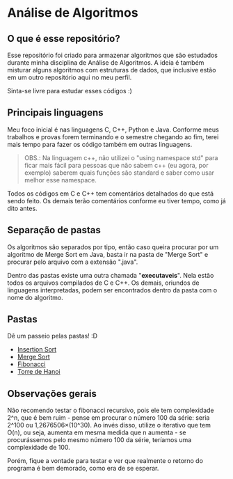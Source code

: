# Análise de Algoritmos

## O que é esse repositório?

Esse repositório foi criado para armazenar algoritmos que são estudados durante minha disciplina de Análise de Algoritmos. A ideia é também misturar alguns algoritmos com estruturas de dados, que inclusive estão em um outro repositório aqui no meu perfil.

Sinta-se livre para estudar esses códigos :)

## Principais linguagens

Meu foco inicial é nas linguagens C, C++, Python e Java. Conforme meus trabalhos e provas forem terminando e o semestre chegando ao fim, terei mais tempo para fazer os código também em outras linguagens.

> OBS.: Na linguagem c++, não utilizei o "using namespace std" para ficar mais fácil para pessoas que não sabem c++ (eu agora, por exemplo) saberem quais funções são standard e saber como usar melhor esse namespace.

Todos os códigos em C e C++ tem comentários detalhados do que está sendo feito. Os demais terão comentários conforme eu tiver tempo, como já dito antes.

## Separação de pastas

Os algoritmos são separados por tipo, então caso queira procurar por um algoritmo de Merge Sort em Java, basta ir na pasta de "Merge Sort" e procurar pelo arquivo com a extensão ".java".

Dentro das pastas existe uma outra chamada "__executaveis__". Nela estão todos os arquivos compilados de C e C++. Os demais, oriundos de linguagens interpretadas, podem ser encontrados dentro da pasta com o nome do algoritmo.

## Pastas

Dê um passeio pelas pastas! :D

* [Insertion Sort](./algoritmos/Insertion%20Sort/)
* [Merge Sort](./algoritmos/Merge_Sort/)
* [Fibonacci](./algoritmos/Fibonacci/)
* [Torre de Hanoi](./algoritmos/TorreDeHanoi/)

## Observações gerais

Não recomendo testar o fibonacci recursivo, pois ele tem complexidade 2^n, que é bem ruim - pense em procurar o número 100 da série: seria 2^100 ou 1,2676506×(10^30). Ao invés disso, utilize o iterativo que tem O(n), ou seja, aumenta em mesma medida que n aumenta - se procurássemos pelo mesmo número 100 da série, teríamos uma complexidade de 100.

Porém, fique a vontade para testar e ver que realmente o retorno do programa é bem demorado, como era de se esperar.
